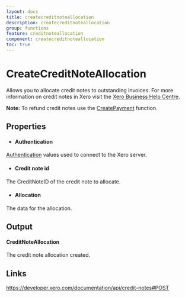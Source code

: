 ```yaml
---
layout: docs
title: createcreditnoteallocation
description: createcreditnoteallocation
group: functions
feature: creditnoteallocation
component: createcreditnoteallocation
toc: true
---
```

CreateCreditNoteAllocation
============

Allows you to allocate credit notes to outstanding invoices. For more information on credit notes in Xero visit the [Xero Business Help Centre](https://help.xero.com/int/Accounts_AR_AddCredit).

**Note:** To refund credit notes use the [CreatePayment](../../Payment/CreatePayment/Index.md) function.

Properties
----------

- #### Authentication
[Authentication](../../../Common/Authentication/Index.md) values used to connect to the Xero server.
- #### Credit note id
The CreditNoteID of the credit note to allocate.
- #### Allocation
The data for the allocation.


Output
-----
#### CreditNoteAllocation
The credit note allocation created.

Links
-----

https://developer.xero.com/documentation/api/credit-notes#POST
